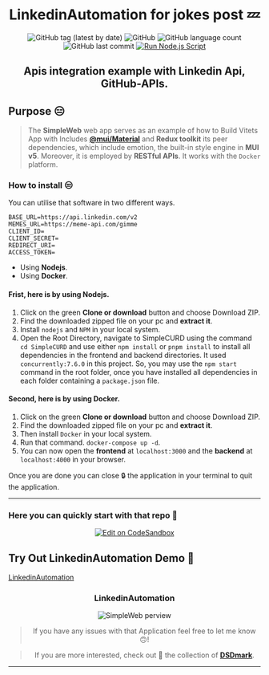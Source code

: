 <div align="center">

# LinkedinAutomation for jokes post 💤

![GitHub tag (latest by date)](https://img.shields.io/github/v/tag/DSDmark/LinkedinAutomation)
![GitHub](https://img.shields.io/github/license/DSDmark/LinkedinAutomation)
![GitHub language count](https://img.shields.io/github/languages/count/DSDmark/LinkedinAutomation)
![GitHub last commit](https://img.shields.io/github/last-commit/DSDmark/LinkedinAutomation)
[![Run Node.js Script](https://github.com/DSDmark/AutoScriptJS/actions/workflows/cornJob.yml/badge.svg?branch=master)](https://github.com/DSDmark/AutoScriptJS/actions/workflows/cornJob.yml)

## Apis integration example with Linkedin Api,  GitHub-APIs.

<div align="left">

## Purpose 😑

> The **SimpleWeb** web app serves as an example of how to Build Vitets App with Includes [**@mui/Material**](mui.com/) and **Redux toolkit** its peer dependencies, which include emotion, the built-in style engine in **MUI v5**. Moreover, it is employed by **RESTful APIs**. It works with the `Docker` platform.

</div>

<div align="left">

### How to install 😒

You can utilise that software in two different ways.

```
BASE_URL=https://api.linkedin.com/v2
MEMES_URL=https://meme-api.com/gimme
CLIENT_ID=
CLIENT_SECRET=
REDIRECT_URI=
ACCESS_TOKEN=
```

- Using **Nodejs**. 
- Using **Docker**. 

#### Frist, here is by using **Nodejs**.

1. Click on the green **Clone or download** button and choose Download ZIP.
2. Find the downloaded zipped file on your pc and **extract it**.
3. Install `nodejs` and `NPM` in your local system.
4. Open the Root Directory, navigate to SimpleCURD using the command `cd SimpleCURD` and use either `npm install` or `pnpm install` to install all dependencies in the frontend and backend directories.
It used `concurrently:7.6.0` in this project. So, you may use the `npm start` command in the root folder, once you have installed all dependencies in each folder containing a `package.json` file. 

#### Second, here is by using **Docker**.

1. Click on the green **Clone or download** button and choose Download ZIP.
2. Find the downloaded zipped file on your pc and **extract it**.
3. Then install `Docker` in your local system.
4. Run that command.
`docker-compose up -d`.
5. You can now open the **frontend** at `localhost:3000` and the **backend** at `localhost:4000` in your browser.

Once you are done you can close 🔒 the application in your terminal to quit the application.

</div>

---

<div align="left">

### Here you can quickly start with that repo 👼

</div>

[![Edit on CodeSandbox](https://codesandbox.io/static/img/play-codesandbox.svg)](https://githubbox.com/DSDmark/LinkedinAutomation/tree/master)

<div align="left">

## Try Out LinkedinAutomation Demo 🚀

<a href="https://LinkedinAutomation" alt="SimpleWeb">LinkedinAutomation</a>

</div>

### LinkedinAutomation

![SimpleWeb perview](./assets/perview.gif "LinkedinAutomation")

> If you have any issues with that Application feel free to let me know 🙃!

> If you are more interested, check out 🥺 the collection of [ **DSDmark**](https://github.com/DSDmark"DSDmark").

---

</div>
